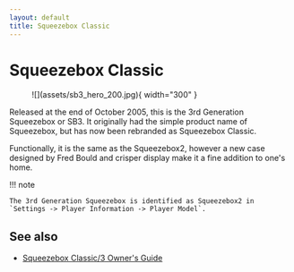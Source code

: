 ```yaml
---
layout: default
title: Squeezebox Classic
---
```


# Squeezebox Classic

<figure markdown="span">
  ![](assets/sb3_hero_200.jpg){ width="300" }
</figure>

Released at the end of October 2005, this is the 3rd Generation Squeezebox or SB3. It originally had the simple product name of Squeezebox, but has now been rebranded as Squeezebox Classic.

Functionally, it is the same as the Squeezebox2, however a new case designed by Fred Bould and crisper display make it a fine addition to one's home.

!!! note

    The 3rd Generation Squeezebox is identified as Squeezebox2 in `Settings -> Player Information -> Player Model`.

## See also

- [Squeezebox Classic/3 Owner's Guide](https://downloads.lms-community.org/docs/Squeezebox%20Classic.pdf)